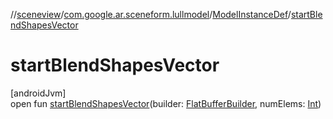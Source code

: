 //[sceneview](../../../index.md)/[com.google.ar.sceneform.lullmodel](../index.md)/[ModelInstanceDef](index.md)/[startBlendShapesVector](start-blend-shapes-vector.md)

# startBlendShapesVector

[androidJvm]\
open fun [startBlendShapesVector](start-blend-shapes-vector.md)(builder: [FlatBufferBuilder](../../com.google.flatbuffers/-flat-buffer-builder/index.md), numElems: [Int](https://kotlinlang.org/api/latest/jvm/stdlib/kotlin/-int/index.html))
